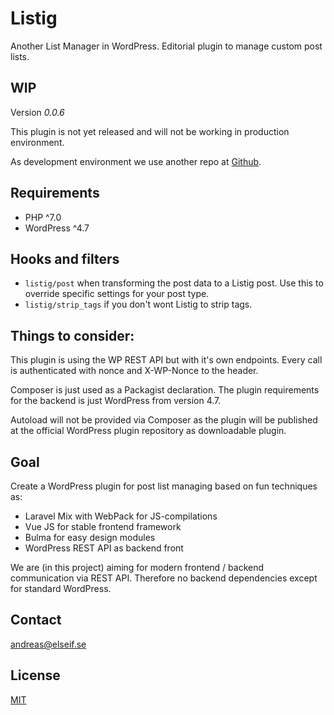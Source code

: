 # Listig
Another List Manager in WordPress.
Editorial plugin to manage custom post lists.

## WIP
Version *0.0.6*

This plugin is not yet released and will not be working in production environment.

As development environment we use another repo at [Github](https://github.com/ekandreas/listig.app).

## Requirements
* PHP ^7.0 
* WordPress ^4.7

## Hooks and filters
* `listig/post` when transforming the post data to a Listig post. Use this to override specific settings for your post type.
* `listig/strip_tags` if you don't wont Listig to strip tags.

## Things to consider:
This plugin is using the WP REST API but with it's own endpoints. 
Every call is authenticated with nonce and X-WP-Nonce to the header.

Composer is just used as a Packagist declaration. 
The plugin requirements for the backend is just WordPress from version 4.7.

Autoload will not be provided via Composer 
as the plugin will be published at the official WordPress plugin repository as downloadable plugin.

## Goal
Create a WordPress plugin for post list managing based on fun techniques as: 
* Laravel Mix with WebPack for JS-compilations
* Vue JS for stable frontend framework
* Bulma for easy design modules
* WordPress REST API as backend front

We are (in this project) aiming for modern frontend / backend communication via REST API.
Therefore no backend dependencies except for standard WordPress.

## Contact
andreas@elseif.se

## License
[MIT](https://opensource.org/licenses/MIT)